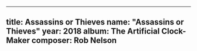 
---
title: Assassins or Thieves
name: "Assassins or Thieves"
year:  2018
album: The Artificial Clock-Maker
composer: Rob Nelson
---
